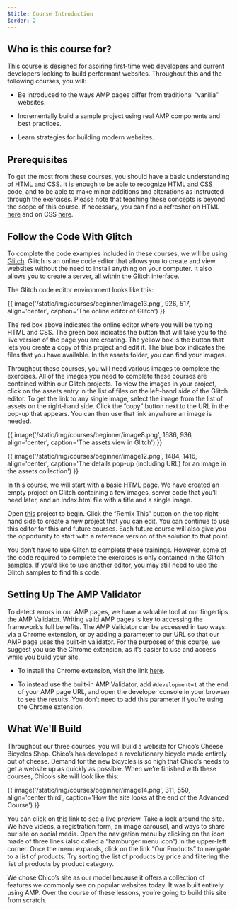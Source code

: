 ```yaml
---
$title: Course Introduction
$order: 2
---
```


## Who is this course for?

This course is designed for aspiring first-time web developers and current developers looking to build performant websites. Throughout this and the following courses, you will:

- Be introduced to the ways AMP pages differ from traditional “vanilla” websites.

- Incrementally build a sample project using real AMP components and best practices.

- Learn strategies for building modern websites.

## Prerequisites

To get the most from these courses, you should have a basic understanding of HTML and CSS. It is enough to be able to recognize HTML and CSS code, and to be able to make minor additions and alterations as instructed through the exercises. Please note that teaching these concepts is beyond the scope of this course. If necessary, you can find a refresher on HTML [here](https://developer.mozilla.org/en-US/docs/Web/HTML) and on CSS [here](https://developer.mozilla.org/en-US/docs/Web/CSS).

## Follow the Code With Glitch

To complete the code examples included in these courses, we will be using [Glitch](https://glitch.com/). Glitch is an online code editor that allows you to create and view websites without the need to install anything on your computer. It also allows you to create a server, all within the Glitch interface.

The Glitch code editor environment looks like this:

{{ image('/static/img/courses/beginner/image13.png', 926, 517,  align='center', caption='The online editor of Glitch') }}

The red box above indicates the online editor where you will be typing HTML and CSS. The green box indicates the button that will take you to the live version of the page you are creating. The yellow box is the button that lets you create a copy of this project and edit it. The blue box indicates the files that you have available. In the assets folder, you can find your images.

Throughout these courses, you will need various images to complete the exercises. All of the images you need to complete these courses are contained within our Glitch projects. To view the images in your project, click on the assets entry in the list of files on the left-hand side of the Glitch editor. To get the link to any single image, select the image from the list of assets on the right-hand side. Click the “copy” button next to the URL in the pop-up that appears. You can then use that link anywhere an image is needed.

{{ image('/static/img/courses/beginner/image8.png', 1686, 936,  align='center', caption='The assets view in Glitch') }}

{{ image('/static/img/courses/beginner/image12.png', 1484, 1416,  align='center', caption='The details pop-up (including URL) for an image in the assets collection') }}

In this course, we will start with a basic HTML page. We have created an empty project on Glitch containing a few images, server code that you’ll need later, and an index.html file with a title and a single image.

Open [this](https://glitch.com/edit/#!/nosy-leech) project to begin. Click the “Remix This” button on the top right-hand side to create a new project that you can edit. You can continue to use this editor for this and future courses. Each future course will also give you the opportunity to start with a reference version of the solution to that point.

You don’t have to use Glitch to complete these trainings. However, some of the code required to complete the exercises is only contained in the Glitch samples. If you’d like to use another editor, you may still need to use the Glitch samples to find this code.

## Setting Up The AMP Validator

To detect errors in our AMP pages, we have a valuable tool at our fingertips: the AMP Validator. Writing valid AMP pages is key to accessing the framework’s full benefits. The AMP Validator can be accessed in two ways: via a Chrome extension, or by adding a parameter to our URL so that our AMP page uses the built-in validator. For the purposes of this course, we suggest you use the Chrome extension, as it’s easier to use and access while you build your site.

- To install the Chrome extension, visit the link [here](https://chrome.google.com/webstore/detail/amp-validator/nmoffdblmcmgeicmolmhobpoocbbmknc/related?hl=en).

- To instead use the built-in AMP Validator, add `#development=1` at the end of your AMP page URL, and open the developer console in your browser to see the results. You don’t need to add this parameter if you’re using the Chrome extension.

## What We'll Build

Throughout our three courses, you will build a website for Chico’s Cheese Bicycles Shop. Chico’s has developed a revolutionary bicycle made entirely out of cheese. Demand for the new bicycles is so high that Chico’s needs to get a website up as quickly as possible. When we’re finished with these courses, Chico’s site will look like this:

{{ image('/static/img/courses/beginner/image14.png', 311, 550, align='center third', caption='How the site looks at the end of the Advanced Course') }}

You can click on [this](https://nice-consonant.glitch.me/) link to see a live preview. Take a look around the site. We have videos, a registration form, an image carousel, and ways to share our site on social media. Open the navigation menu by clicking on the icon made of three lines (also called a “hamburger menu icon”) in the upper-left corner. Once the menu expands, click on the link “Our Products” to navigate to a list of products. Try sorting the list of products by price and filtering the list of products by product category.

We chose Chico’s site as our model because it offers a collection of features we commonly see on popular websites today. It was built entirely using AMP. Over the course of these lessons, you’re going to build this site from scratch.
